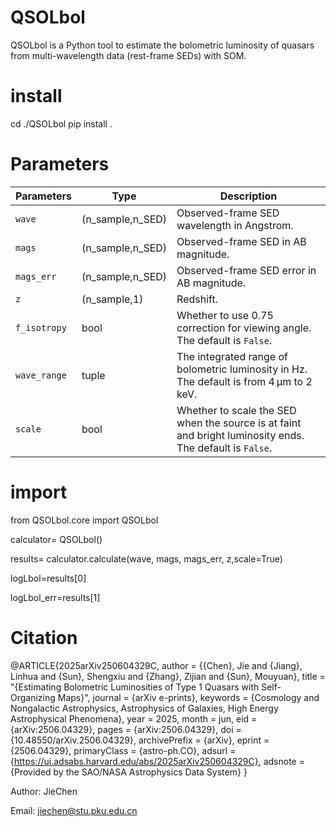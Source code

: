 # QSOLbol

QSOLbol is a Python tool to estimate the bolometric luminosity of quasars from multi-wavelength data (rest-frame SEDs) with SOM.


# install 
cd ./QSOLbol
pip install .

# Parameters
| **Parameters**   | **Type**         | **Description**                                                                 |
|------------------|------------------|---------------------------------------------------------------------------------|
| `wave`           | (n_sample,n_SED)      | Observed-frame SED wavelength in Angstrom.                                      |
| `mags`           | (n_sample,n_SED)     | Observed-frame SED in AB magnitude.                                            |
| `mags_err`       | (n_sample,n_SED)      | Observed-frame SED error in AB magnitude.                                      |
| `z`              | (n_sample,1)    | Redshift.                                                                      |
| `f_isotropy`     | bool             | Whether to use 0.75 correction for viewing angle. The default is `False`.     |
| `wave_range`     | tuple            | The integrated range of bolometric luminosity in Hz. The default is from 4 µm to 2 keV. |
| `scale`          | bool             | Whether to scale the SED when the source is at faint and bright luminosity ends. The default is `False`.|



# import
from QSOLbol.core import QSOLbol

calculator= QSOLbol()

results= calculator.calculate(wave, mags, mags_err, z,scale=True)

logLbol=results[0]

logLbol_err=results[1]

# Citation

@ARTICLE{2025arXiv250604329C,
       author = {{Chen}, Jie and {Jiang}, Linhua and {Sun}, Shengxiu and {Zhang}, Zijian and {Sun}, Mouyuan},
        title = "{Estimating Bolometric Luminosities of Type 1 Quasars with Self-Organizing Maps}",
      journal = {arXiv e-prints},
     keywords = {Cosmology and Nongalactic Astrophysics, Astrophysics of Galaxies, High Energy Astrophysical Phenomena},
         year = 2025,
        month = jun,
          eid = {arXiv:2506.04329},
        pages = {arXiv:2506.04329},
          doi = {10.48550/arXiv.2506.04329},
archivePrefix = {arXiv},
       eprint = {2506.04329},
 primaryClass = {astro-ph.CO},
       adsurl = {https://ui.adsabs.harvard.edu/abs/2025arXiv250604329C},
      adsnote = {Provided by the SAO/NASA Astrophysics Data System}
}



Author: JieChen

Email: jiechen@stu.pku.edu.cn
